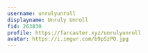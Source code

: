 ```yaml
---
username: unrulyunroll
displayname: Unruly Unroll
fid: 263830
profile: https://farcaster.xyz/unrulyunroll
avatar: https://i.imgur.com/b9pSzPO.jpg
---
```

  
